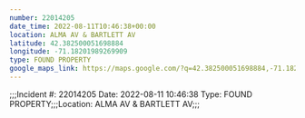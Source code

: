```yaml
---
number: 22014205
date_time: 2022-08-11T10:46:38+00:00
location: ALMA AV & BARTLETT AV
latitude: 42.382500051698884
longitude: -71.18201989269909
type: FOUND PROPERTY
google_maps_link: https://maps.google.com/?q=42.382500051698884,-71.18201989269909
---
```


;;;Incident #: 22014205  Date: 2022-08-11 10:46:38   Type: FOUND PROPERTY;;;Location: ALMA AV & BARTLETT AV;;;
